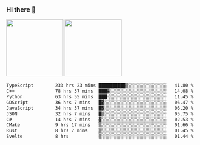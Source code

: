 ### Hi there 👋

<img height="150em" src="https://github-readme-stats.vercel.app/api?username=EddieDover&count_private=true&include_all_commits=true&show_icons=true&theme=dracula&hide_border=false&rank_icon=percentile"/>
<img height="150em" src="https://github-readme-stats.vercel.app/api/top-langs/?username=EddieDover&theme=dracula&hide_border=false&&layout=compact&langs_count=20" />

<!--START_SECTION:waka-->

```txt
TypeScript        233 hrs 23 mins ██████████▒░░░░░░░░░░░░░░   41.80 %
C++               78 hrs 37 mins  ███▓░░░░░░░░░░░░░░░░░░░░░   14.08 %
Python            63 hrs 55 mins  ███░░░░░░░░░░░░░░░░░░░░░░   11.45 %
GDScript          36 hrs 7 mins   █▓░░░░░░░░░░░░░░░░░░░░░░░   06.47 %
JavaScript        34 hrs 37 mins  █▓░░░░░░░░░░░░░░░░░░░░░░░   06.20 %
JSON              32 hrs 7 mins   █▒░░░░░░░░░░░░░░░░░░░░░░░   05.75 %
C#                14 hrs 7 mins   ▓░░░░░░░░░░░░░░░░░░░░░░░░   02.53 %
CMake             9 hrs 17 mins   ▒░░░░░░░░░░░░░░░░░░░░░░░░   01.66 %
Rust              8 hrs 7 mins    ▒░░░░░░░░░░░░░░░░░░░░░░░░   01.45 %
Svelte            8 hrs           ▒░░░░░░░░░░░░░░░░░░░░░░░░   01.44 %
```

<!--END_SECTION:waka-->

<!--
**EddieDover/EddieDover** is a ✨ _special_ ✨ repository because its `README.md` (this file) appears on your GitHub profile.

Here are some ideas to get you started:

- 🔭 I’m currently working on ...
- 🌱 I’m currently learning ...
- 👯 I’m looking to collaborate on ...
- 🤔 I’m looking for help with ...
- 💬 Ask me about ...
- 📫 How to reach me: ...
- 😄 Pronouns: ...
- ⚡ Fun fact: ...
-->
<a rel="me" href="https://techhub.social/@EddieDover"></a>
